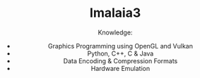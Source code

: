 <div align="center">

<h1>Imalaia3</h1>
<p1>Knowledge:</p1>
  <ul>
    <li>Graphics Programming using OpenGL and Vulkan</li>
    <li>Python, C++, C & Java</li>
    <li>Data Encoding & Compression Formats</li>
    <li>Hardware Emulation</li>
  </ul>
</div>

